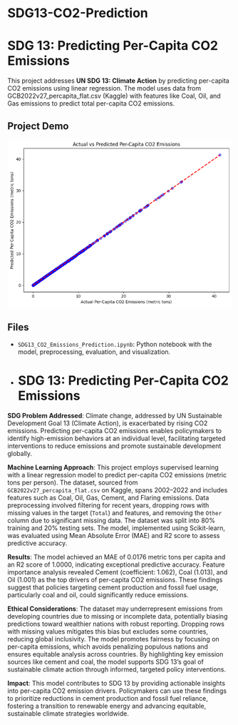 # SDG13-CO2-Prediction
# SDG 13: Predicting Per-Capita CO2 Emissions

This project addresses **UN SDG 13: Climate Action** by predicting per-capita CO2 emissions using linear regression. The model uses data from GCB2022v27_percapita_flat.csv (Kaggle) with features like Coal, Oil, and Gas emissions to predict total per-capita CO2 emissions.

## Project Demo
![Scatter Plot](download.png)

## Files
- `SDG13_CO2_Emissions_Prediction.ipynb`: Python notebook with the model, preprocessing, evaluation, and visualization.

- # SDG 13: Predicting Per-Capita CO2 Emissions

**SDG Problem Addressed**:
Climate change, addressed by UN Sustainable Development Goal 13 (Climate Action), is exacerbated by rising CO2 emissions. Predicting per-capita CO2 emissions enables policymakers to identify high-emission behaviors at an individual level, facilitating targeted interventions to reduce emissions and promote sustainable development globally.

**Machine Learning Approach**:
This project employs supervised learning with a linear regression model to predict per-capita CO2 emissions (metric tons per person). The dataset, sourced from `GCB2022v27_percapita_flat.csv` on Kaggle, spans 2002–2022 and includes features such as Coal, Oil, Gas, Cement, and Flaring emissions. Data preprocessing involved filtering for recent years, dropping rows with missing values in the target (`Total`) and features, and removing the `Other` column due to significant missing data. The dataset was split into 80% training and 20% testing sets. The model, implemented using Scikit-learn, was evaluated using Mean Absolute Error (MAE) and R2 score to assess predictive accuracy.

**Results**:
The model achieved an MAE of 0.0176 metric tons per capita and an R2 score of 1.0000, indicating exceptional predictive accuracy. Feature importance analysis revealed Cement (coefficient: 1.062), Coal (1.013), and Oil (1.001) as the top drivers of per-capita CO2 emissions. These findings suggest that policies targeting cement production and fossil fuel usage, particularly coal and oil, could significantly reduce emissions.

**Ethical Considerations**:
The dataset may underrepresent emissions from developing countries due to missing or incomplete data, potentially biasing predictions toward wealthier nations with robust reporting. Dropping rows with missing values mitigates this bias but excludes some countries, reducing global inclusivity. The model promotes fairness by focusing on per-capita emissions, which avoids penalizing populous nations and ensures equitable analysis across countries. By highlighting key emission sources like cement and coal, the model supports SDG 13’s goal of sustainable climate action through informed, targeted policy interventions.

**Impact**:
This model contributes to SDG 13 by providing actionable insights into per-capita CO2 emission drivers. Policymakers can use these findings to prioritize reductions in cement production and fossil fuel reliance, fostering a transition to renewable energy and advancing equitable, sustainable climate strategies worldwide.
